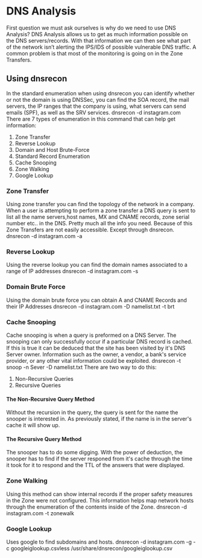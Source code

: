 # DNS Analysis

First question we must ask ourselves is why do we need to use DNS Analysis? DNS Analysis allows us to get as much information possible on the DNS servers/records. With that information we can then see what part of the network isn’t alerting the IPS/IDS of possible vulnerable DNS traffic.  A common problem is that most of the monitoring is going on in the Zone Transfers.

## Using dnsrecon

In the standard enumeration when using dnsrecon you can identify whether or not the domain is using DNSSec, you can find the SOA record, the mail servers, the IP ranges that the company is using, what servers can send emails (SPF), as well as the SRV services. 
dnsrecon -d instagram.com
There are 7 types of enumeration in this command that can help get information: 
  1. Zone Transfer
  2. Reverse Lookup 
  3. Domain and Host Brute-Force 
  4. Standard Record Enumeration 
  5. Cache Snooping 
  6. Zone Walking 
  7. Google Lookup


### Zone Transfer

Using zone transfer you can find the topology of the network in a company. When a user is attempting to perform a zone transfer a DNS query is sent to list all the name servers,host names, MX and CNAME records, zone serial number etc.. in the DNS. Pretty much all the info you need. Because of this Zone Transfers are not easily accessible. Except through dnsrecon.
dnsrecon -d instagram.com -a
### Reverse Lookup

Using the reverse lookup you can find the domain names associated to a range of IP addresses 
dnsrecon -d  instagram.com -s
### Domain Brute Force

Using the domain brute force you can obtain A and CNAME Records and their IP Addresses
dnsrecon -d instagram.com -D namelist.txt -t brt
### Cache Snooping

Cache snooping is when a query is preformed on a DNS Server. The snooping can only successfully occur if a particular DNS record is cached. If this is true it can be deduced that the site has been visited by it's DNS Server owner. Information such as the owner, a vendor, a bank's service provider, or any other vital information could be exploited. 
dnsrecon -t snoop -n Sever -D namelist.txt
There are two way to do this:

  1. Non-Recursive Queries
  2. Recursive Queries

#### The Non-Recursive Query Method

Without the recursion in the query, the query is sent for the name the snooper is interested in. As previously stated, if the name is in the server's cache it will show up. 

#### The Recursive Query Method

The snooper has to do some digging. With the power of deduction, the snooper has to find if the server responed from it's cache through the time it took for it to respond and the TTL of the answers that were displayed. 

### Zone Walking

Using this method can show internal records if the proper safety measures in the Zone were not configured. This information helps map network hosts through the enumeration of the contents inside of the Zone. 
dnsrecon -d instagram.com -t zonewalk
### Google Lookup

Uses google to find subdomains and hosts. 
dnsrecon -d instagram.com -g -c googleiglookup.csvless /usr/share/dnsrecon/googleiglookup.csv